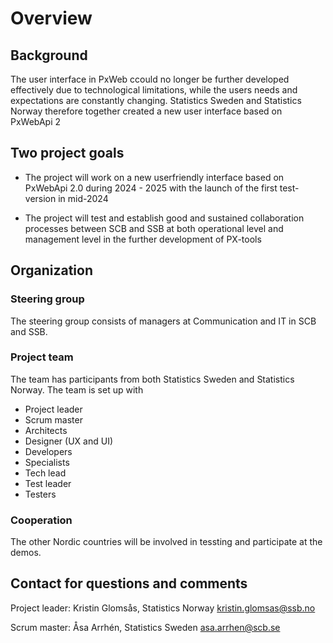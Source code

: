 # Overview
## Background
The user interface in PxWeb ccould no longer be further developed effectively due to technological limitations, while the users needs and expectations are constantly changing. Statistics Sweden and Statistics Norway therefore together created a new user interface based on PxWebApi 2

## Two project goals
- The project will work on a new userfriendly interface based on PxWebApi 2.0 during 2024 - 2025 with the launch of the first test-version in mid-2024

- The project will test and establish good and sustained collaboration processes between SCB and SSB at both operational level and management level in the further development of PX-tools


## Organization 

### Steering group
The steering group consists of managers at Communication and IT in SCB and SSB. 

### Project team
The team has participants from both Statistics Sweden and Statistics Norway.
The team is set up with
- Project leader
- Scrum master
- Architects
- Designer (UX and UI)
- Developers
- Specialists
- Tech lead
- Test leader 
- Testers 
  
### Cooperation
The other Nordic countries will be involved in tessting and participate at the demos.

## Contact for questions and comments
Project leader: Kristin Glomsås, Statistics Norway [kristin.glomsas@ssb.no](mailto:kristin.glomsas@ssb.no)

Scrum master: Åsa Arrhén, Statistics Sweden [asa.arrhen@scb.se](mailto:asa.arrhen@scb.se)





